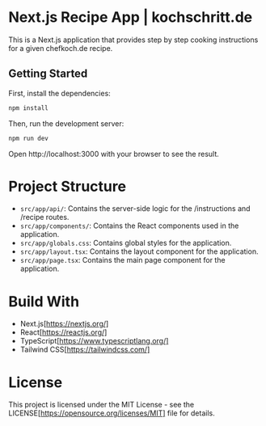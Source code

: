 # Next.js Recipe App | kochschritt.de

This is a Next.js application that provides step by step cooking instructions for a given chefkoch.de recipe.

## Getting Started

First, install the dependencies:

```sh
npm install
```

Then, run the development server:

```sh
npm run dev
```

Open http://localhost:3000 with your browser to see the result.

# Project Structure

- `src/app/api/`: Contains the server-side logic for the /instructions and /recipe routes.
- `src/app/components/`: Contains the React components used in the application.
- `src/app/globals.css`: Contains global styles for the application.
- `src/app/layout.tsx`: Contains the layout component for the application.
- `src/app/page.tsx`: Contains the main page component for the application.

# Build With

- Next.js[https://nextjs.org/]
- React[https://reactjs.org/]
- TypeScript[https://www.typescriptlang.org/]
- Tailwind CSS[https://tailwindcss.com/]

# License

This project is licensed under the MIT License - see the LICENSE[https://opensource.org/licenses/MIT] file for details.

